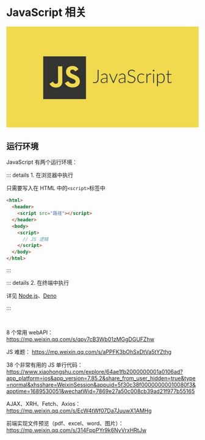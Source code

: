 # JavaScript 相关

![](/images/javascript.webp)

## 运行环境

JavaScript 有两个运行环境：

::: details 1. 在浏览器中执行

只需要写入在 HTML 中的`<script>`标签中

```html
<html>
  <header>
    <script src="路径"></script>
  </header>
  <body>
    <script>
      // JS 逻辑
    </script>
  </body>
</html>
```

:::

::: details 2. 在终端中执行

详见 [Node.js](../../web-back-end/node-js/index.md)、[Deno](../../web-back-end/deno/index.md)

:::

<br/>

8 个常用 webAPI：
https://mp.weixin.qq.com/s/qpv7cB3Wb01zMGgDGUFZhw

JS 难题：
https://mp.weixin.qq.com/s/aPPFK3bOhSxDtVa5tYZthg

38 个非常有用的 JS 单行代码：
https://www.xiaohongshu.com/explore/64ae1fb2000000001a0106ad?app_platform=ios&app_version=7.85.2&share_from_user_hidden=true&type=normal&xhsshare=WeixinSession&appuid=5f30c38f00000000010080f3&apptime=1689530051&wechatWid=7869e27a50c008cb39ad21f977b55165

AJAX、XRH、Fetch、Axios：https://mp.weixin.qq.com/s/EcW4tWf07Da7JuuwX1AMHg

前端实现文件预览（pdf、excel、word、图片）：https://mp.weixin.qq.com/s/314FppPYr9k6NyVrxHRtJw
